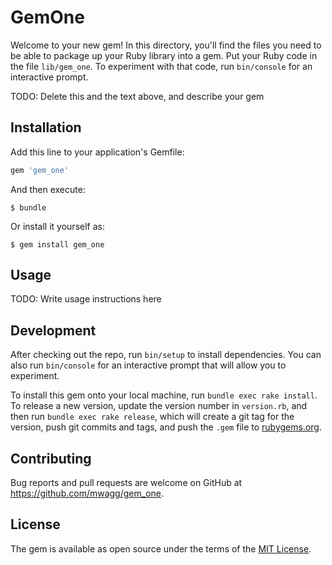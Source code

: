 # GemOne

Welcome to your new gem! In this directory, you'll find the files you need to be able to package up your Ruby library into a gem. Put your Ruby code in the file `lib/gem_one`. To experiment with that code, run `bin/console` for an interactive prompt.

TODO: Delete this and the text above, and describe your gem

## Installation

Add this line to your application's Gemfile:

```ruby
gem 'gem_one'
```

And then execute:

    $ bundle

Or install it yourself as:

    $ gem install gem_one

## Usage

TODO: Write usage instructions here

## Development

After checking out the repo, run `bin/setup` to install dependencies. You can also run `bin/console` for an interactive prompt that will allow you to experiment.

To install this gem onto your local machine, run `bundle exec rake install`. To release a new version, update the version number in `version.rb`, and then run `bundle exec rake release`, which will create a git tag for the version, push git commits and tags, and push the `.gem` file to [rubygems.org](https://rubygems.org).

## Contributing

Bug reports and pull requests are welcome on GitHub at https://github.com/mwagg/gem_one.

## License

The gem is available as open source under the terms of the [MIT License](https://opensource.org/licenses/MIT).
